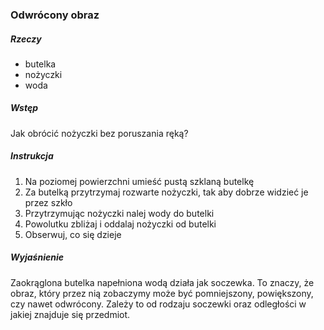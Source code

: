 ### Odwrócony obraz
##### Rzeczy
- butelka
- nożyczki
- woda
##### Wstęp
Jak obrócić nożyczki bez poruszania ręką?
##### Instrukcja
1. Na poziomej powierzchni umieść pustą szklaną butelkę
2. Za butelką przytrzymaj rozwarte nożyczki, tak aby dobrze widzieć je przez szkło
3. Przytrzymując nożyczki nalej wody do butelki
4. Powolutku zbliżaj i oddalaj nożyczki od butelki
5. Obserwuj, co się dzieje
##### Wyjaśnienie
Zaokrąglona butelka napełniona wodą działa jak soczewka. To znaczy, że obraz, który przez nią zobaczymy może być pomniejszony, powiększony, czy nawet odwrócony. Zależy to od rodzaju soczewki oraz odległości w jakiej znajduje się przedmiot. 
